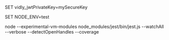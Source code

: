 SET vidly_jwtPrivateKey=mySecureKey


SET NODE_ENV=test


node --experimental-vm-modules node_modules/jest/bin/jest.js --watchAll --verbose --detectOpenHandles --coverage